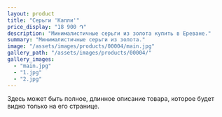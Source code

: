 ```yaml
---
layout: product
title: "Серьги 'Капли'"
price_display: "18 900 ֏"
description: "Минималистичные серьги из золота купить в Ереване."
summary: "Минималистичные серьги из золота."
image: "/assets/images/products/00004/main.jpg"
gallery_path: "/assets/images/products/00004/"
gallery_images:
  - "main.jpg"
  - "1.jpg"
  - "2.jpg"
---
```


Здесь может быть полное, длинное описание товара, которое будет видно только на его странице.  
